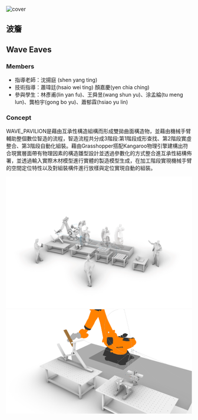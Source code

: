 ![cover](/assets/img/projects/wave-eaves/IMG_0369.JPG)

## 波簷
## Wave Eaves 
### Members


* 指導老師：沈揚庭 (shen yang ting)
* 技術指導：蕭瑋廷(hsaio wei ting) 顏嘉慶(yen chia ching)
* 參與學生：林彥甫(lin yan fu)、王舜昱(wang shun yu)、涂孟綸(tu meng lun)、龔柏宇(gong bo yu)、蕭郁霖(hsiao yu lin)


### Concept

WAVE_PAVILION是藉由互承性構造組構而形成雙拋曲面構造物，並藉由機械手臂輔助整個數位智造的流程，智造流程共分成3階段:第1階段成形查找、第2階段實虛整合、第3階段自動化組裝。藉由Grasshopper搭配Kangaroo物理引擎建構出符合現實層面帶有物理因素的構造雛型設計並透過參數化的方式整合進互承性結構佈署，並透過輸入實際木材模型進行實體的製造模型生成，在加工階段實現機械手臂的空間定位特性以及對組裝構件進行放樣與定位實現自動的組裝。

![process-1](/assets/img/projects/wave-eaves/kuka1.jpg)
![process-2](/assets/img/projects/wave-eaves/kuka12.jpg)